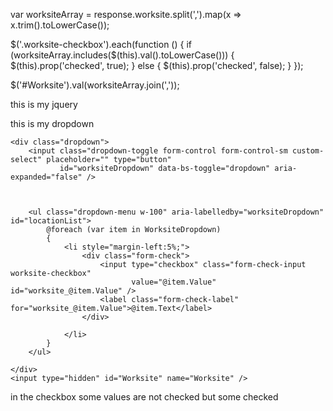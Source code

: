 var worksiteArray = response.worksite.split(',').map(x => x.trim().toLowerCase());

$('.worksite-checkbox').each(function () {
    if (worksiteArray.includes($(this).val().toLowerCase())) {
        $(this).prop('checked', true);
    } else {
        $(this).prop('checked', false);
    }
});

$('#Worksite').val(worksiteArray.join(','));



this is my jquery
<script>
    $(document).ready(function () {

     
        $('#showFormButton2').click(function () {
            $('#formContainer').show();
            $('#form2')[0].reset();  // Clear the form fields
            $('#form2 #Worksite').val('');
            $('#form2 #Position').val('');
            $('#form2 #worksiteDropdown').val('');
            $('#deleteButton').hide();
        });

        // Open filled form for updating
        $(".OpenFilledForm").click(function (e) {
            e.preventDefault();
            $('#deleteButton').show();


            var id = $(this).data("id");

            $.ajax({
                url: '@Url.Action("PositionMaster", "Master")',
                type: 'GET',
                data: { id: id },
                success: function (response) {

                    $('#form2 #id').val(response.id);
                    $('#form2 #Positionid').val(response.id);
                    $('#form2 #Position').val(response.position);
                    $('#form2 #Worksite').val(response.worksite);
                    $('#form2 #CreatedBy').val(response.createdby);
                    $('#form2 #CreatedOn').val(response.createdon);


                    var worksiteArray = response.worksite.split(',');



                    $("#worksiteDropdown").val(worksiteArray.length + ' selected');

                    $('.worksite-checkbox').each(function () {
                        if (worksiteArray.includes($(this).val())) {
                            $(this).prop('checked', true);
                        } else {
                            $(this).prop('checked', false);
                        }
                    });


                    // Show the form
                    $('#formContainer').show();

                    $('#deletedId').val(response.id);
                },
                error: function () {
                    alert("An error occurred while loading the form data.");
                }
            });
        });
    });

</script>

this is my dropdown 

    <div class="dropdown">
        <input class="dropdown-toggle form-control form-control-sm custom-select" placeholder="" type="button"
               id="worksiteDropdown" data-bs-toggle="dropdown" aria-expanded="false" />



        <ul class="dropdown-menu w-100" aria-labelledby="worksiteDropdown" id="locationList">
            @foreach (var item in WorksiteDropdown)
            {
                <li style="margin-left:5%;">
                    <div class="form-check">
                        <input type="checkbox" class="form-check-input worksite-checkbox"
                               value="@item.Value" id="worksite_@item.Value" />
                        <label class="form-check-label" for="worksite_@item.Value">@item.Text</label>
                    </div>

                </li>
            }
        </ul>

    </div>
    <input type="hidden" id="Worksite" name="Worksite" />



</div>

in the checkbox some values are not checked but some checked 
